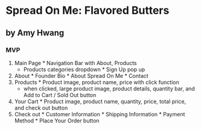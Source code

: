 # Spread On Me: Flavored Butters
## by Amy Hwang
### MVP
  1. Main Page
    * Navigation Bar with About, Products
      * Products categories dropdown
    * Sign Up pop up
  2. About
    * Founder Bio
    * About Spread On Me
    * Contact
  3. Products
    * Product image, product name, price with click function
      * when clicked, large product image, product details, quantity bar, and Add to Cart / Sold Out button
  4. Your Cart
    * Product image, product name, quantity, price, total price, and check out button
  5. Check out
    * Customer Information
    * Shipping Information
    * Payment Method
    * Place Your Order button
